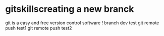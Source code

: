 # gitskillscreating a new branck 
git is a easy and free version control software
!
branch dev test
git remote push test1 
git remote push test2
